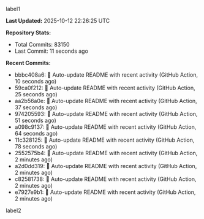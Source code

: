 
label1 
<!-- ACTIVITY_START -->
**Last Updated:** 2025-10-12 22:26:25 UTC

**Repository Stats:**
- Total Commits: 83150
- Last Commit: 11 seconds ago

**Recent Commits:**
- bbbc408a6: 🤖 Auto-update README with recent activity (GitHub Action, 10 seconds ago)
- 59ca0f212: 🤖 Auto-update README with recent activity (GitHub Action, 25 seconds ago)
- aa2b56a0e: 🤖 Auto-update README with recent activity (GitHub Action, 37 seconds ago)
- 974205593: 🤖 Auto-update README with recent activity (GitHub Action, 51 seconds ago)
- a098c9137: 🤖 Auto-update README with recent activity (GitHub Action, 64 seconds ago)
- 11c328125: 🤖 Auto-update README with recent activity (GitHub Action, 78 seconds ago)
- 2552575b4: 🤖 Auto-update README with recent activity (GitHub Action, 2 minutes ago)
- a2d0dd319: 🤖 Auto-update README with recent activity (GitHub Action, 2 minutes ago)
- c82581738: 🤖 Auto-update README with recent activity (GitHub Action, 2 minutes ago)
- e7927e9b1: 🤖 Auto-update README with recent activity (GitHub Action, 2 minutes ago)
<!-- ACTIVITY_END -->

label2
